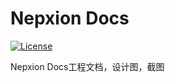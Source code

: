 # Nepxion Docs
[![License](https://img.shields.io/badge/License-Apache%202.0-blue.svg?label=license)](https://github.com/Nepxion/nepxion.github.io/blob/master/LICENSE)

Nepxion Docs工程文档，设计图，截图